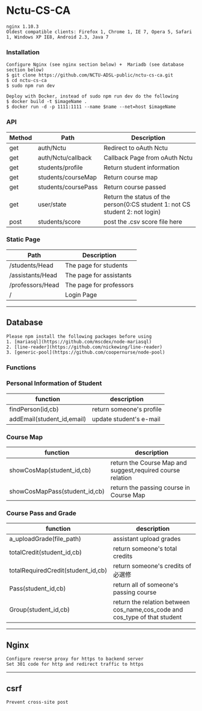 # Nctu-CS-CA

```
nginx 1.10.3 
Oldest compatible clients: Firefox 1, Chrome 1, IE 7, Opera 5, Safari 1, Windows XP IE8, Android 2.3, Java 7
```
### Installation

```
Configure Nginx (see nginx section below) +  Mariadb (see database section below)
$ git clone https://github.com/NCTU-ADSL-public/nctu-cs-ca.git
$ cd nctu-cs-ca
$ sudo npm run dev
```

```
Deploy with Docker, instead of sudo npm run dev do the following
$ docker build -t $imageName .
$ docker run -d -p 1111:1111 --name $name --net=host $imageName
```

### API

| Method | Path | Description |
|------- | --------- | ------ |
| get | auth/Nctu | Redirect to oAuth Nctu|
| get | auth/Nctu/callback | Callback Page from oAuth Nctu|
| get | students/profile | Return student information |
| get | students/courseMap | Return course map |
| get | students/coursePass | Return course passed |
| get | user/state| Return the status of the person(0:CS student 1: not CS student 2: not login) |
| post | students/score | post the .csv score file here |

### Static Page

| Path | Description |
| --------- | ------ |
| /students/Head | The page for students |
| /assistants/Head | The page for assistants |
| /professors/Head | The page for professors |
| / | Login Page |


___

## Database
```
Please npm install the following packages before using
1. [mariasql](https://github.com/mscdex/node-mariasql)
2. [line-reader](https://github.com/nickewing/line-reader)
3. [generic-pool](https://github.com/coopernurse/node-pool)
```

### Functions

### Personal Information of Student
| function | description |
| ------- | ----- |
| findPerson(id,cb) | return someone's profile |
| addEmail(student_id,email) | update student's e-mail |

### Course Map
| function | description |
| ------- | ----- |
| showCosMap(student_id,cb) | return the Course Map and suggest,required course relation |
| showCosMapPass(student_id,cb) | return the passing course in Course Map |

### Course Pass and Grade
| function | description |
| ------- | ----- |
| a_uploadGrade(file_path) | assistant upload grades |
| totalCredit(student_id,cb) | return someone's total credits |
| totalRequiredCredit(student_id,cb) | return someone's credits of 必選修 |
| Pass(student_id,cb) | return all of someone's passing course |
| Group(student_id,cb) | return the relation between cos_name,cos_code and cos_type of that student |

___

## Nginx
```
Configure reverse proxy for https to backend server
Set 301 code for http and redirect traffic to https
```
___

## csrf
```
Prevent cross-site post
```
